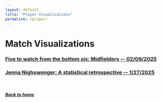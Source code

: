 ```yaml
---
layout: default
title: "Player Visualizations"
permalink: /player/
---
```


# Match Visualizations

### [Five to watch from the bottom six: Midfielders -- 02/09/2025](player/midfielders.html)

### [Jenna Nighswonger: A statistical retrospective -- 1/27/2025](nighswonger.html)

&nbsp;
&nbsp;
&nbsp;

##### [Back to home](https://ajsportstat.github.io/nwsl-2025)
